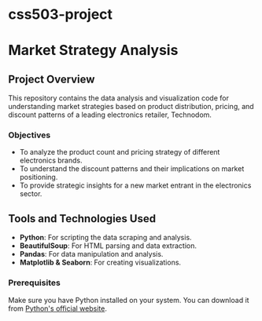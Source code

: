 # css503-project
# Market Strategy Analysis

## Project Overview
This repository contains the data analysis and visualization code for understanding market strategies based on product distribution, pricing, and discount patterns of a leading electronics retailer, Technodom.

### Objectives
- To analyze the product count and pricing strategy of different electronics brands.
- To understand the discount patterns and their implications on market positioning.
- To provide strategic insights for a new market entrant in the electronics sector.

## Tools and Technologies Used
- **Python**: For scripting the data scraping and analysis.
- **BeautifulSoup**: For HTML parsing and data extraction.
- **Pandas**: For data manipulation and analysis.
- **Matplotlib & Seaborn**: For creating visualizations.

### Prerequisites
Make sure you have Python installed on your system. You can download it from [Python's official website](https://www.python.org/downloads/).
